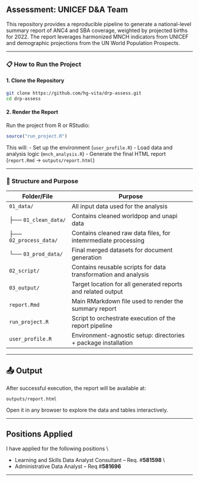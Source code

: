 ## Assessment: UNICEF D&A Team

This repository provides a reproducible pipeline to generate a national-level summary report of ANC4 and SBA coverage, weighted by projected births for 2022. The report leverages harmonized MNCH indicators from UNICEF and demographic projections from the UN World Population Prospects.

------------------------------------------------------------------------

### 📋 How to Run the Project

#### 1. Clone the Repository
``` bash
git clone https://github.com/hg-vita/drp-assess.git
cd drp-assess
```
#### 2. Render the Report
Run the project from R or RStudio:
``` r
source("run_project.R")
```
This will: - Set up the environment (`user_profile.R`) - Load data and analysis logic (`mnch_analysis.R`) - Generate the final HTML report (`report.Rmd` → `outputs/report.html`)

------------------------------------------------------------------------

### 📁 Structure and Purpose

| Folder/File           | Purpose                                                        |
|--------------------|----------------------------------------------------|
| `01_data/`            | All input data used for the analysis                           |
| ├── `01_clean_data/`  | Contains cleaned worldpop and unapi data        |
| ├── `02_process_data/`  | Contains cleaned raw data files, for intemrmediate processing       |
| └── `03_prod_data/`   | Final merged datasets for document generation          |
| `02_script/`          | Contains reusable scripts for data transformation and analysis |
| `03_output/`           | Target location for all generated reports  and related output |
| `report.Rmd`          | Main RMarkdown file used to render the summary report          |
| `run_project.R`       | Script to orchestrate execution of the report pipeline         |
| `user_profile.R`      | Environment-agnostic setup: directories + package installation |

------------------------------------------------------------------------
## 📤 Output
After successful execution, the report will be available at:
```         
outputs/report.html
```
Open it in any browser to explore the data and tables interactively.

------------------------------------------------------------------------
## Positions Applied

I have applied for the following positions \
- Learning and Skills Data Analyst Consultant – Req. \#**581598** \
- Administrative Data Analyst – Req \#**581696**

------------------------------------------------------------------------
